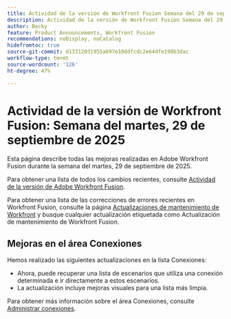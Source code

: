 ```yaml
---
title: Actividad de la versión de Workfront Fusion Semana del 29 de septiembre de 2025
description: Actividad de la versión de Workfront Fusion Semana del 29 de septiembre de 2025
author: Becky
feature: Product Announcements, Workfront Fusion
recommendations: noDisplay, noCatalog
hidefromtoc: true
source-git-commit: d13312031955a697e10ddfcdc2e64dfe198b3dac
workflow-type: tm+mt
source-wordcount: '126'
ht-degree: 47%

---
```


# Actividad de la versión de Workfront Fusion: Semana del martes, 29 de septiembre de 2025

Esta página describe todas las mejoras realizadas en Adobe Workfront Fusion durante la semana del martes, 29 de septiembre de 2025.

Para obtener una lista de todos los cambios recientes, consulte [Actividad de la versión de Adobe Workfront Fusion](/help/workfront-fusion/fusion-product-releases/fusion-release-activity.md).

Para obtener una lista de las correcciones de errores recientes en Workfront Fusion, consulte la página [Actualizaciones de mantenimiento de Workfront](https://experienceleague.adobe.com/en/docs/workfront-known-issues/releases/current-updates) y busque cualquier actualización etiquetada como Actualización de mantenimiento de Workfront Fusion.

## Mejoras en el área Conexiones

Hemos realizado las siguientes actualizaciones en la lista Conexiones:

* Ahora, puede recuperar una lista de escenarios que utiliza una conexión determinada e ir directamente a estos escenarios.
* La actualización incluye mejoras visuales para una lista más limpia.

Para obtener más información sobre el área Conexiones, consulte [Administrar conexiones](/help/workfront-fusion/create-scenarios/connect-to-apps/manage-connections.md).



